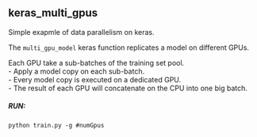 ## keras_multi_gpus

Simple exapmle of data parallelism on keras.

The `multi_gpu_model` keras function replicates a model on different GPUs.

Each GPU take a sub-batches of the training set pool.<br />
    - Apply a model copy on each sub-batch. <br />
    - Every model copy is executed on a dedicated GPU.<br />
    - The result of each GPU will concatenate on the CPU into one big batch.
    
##### RUN:
```python train.py -g #numGpus```
